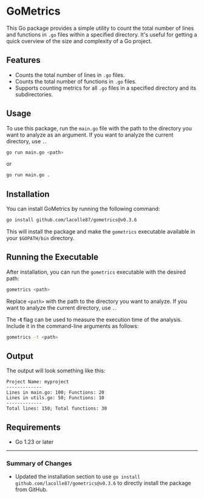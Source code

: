 # GoMetrics

This Go package provides a simple utility to count the total number of lines and functions in `.go` files within a specified directory. It's useful for getting a quick overview of the size and complexity of a Go project.

## Features

- Counts the total number of lines in `.go` files.
- Counts the total number of functions in `.go` files.
- Supports counting metrics for all `.go` files in a specified directory and its subdirectories.

## Usage

To use this package, run the `main.go` file with the path to the directory you want to analyze as an argument. If you want to analyze the current directory, use `.`.

```bash
go run main.go <path>
```
or
```bash
go run main.go .
```

## Installation

You can install GoMetrics by running the following command:

```bash
go install github.com/lacolle87/gometrics@v0.3.6
```

This will install the package and make the `gometrics` executable available in your `$GOPATH/bin` directory.

## Running the Executable

After installation, you can run the `gometrics` executable with the desired path:

```bash
gometrics <path>
```

Replace `<path>` with the path to the directory you want to analyze. If you want to analyze the current directory, use `.`.

The **-t** flag can be used to measure the execution time of the analysis. Include it in the command-line arguments as follows:

```bash
gometrics -t <path>
```

## Output

The output will look something like this:
```
Project Name: myproject
-------------
Lines in main.go: 100; Functions: 20 
Lines in utils.go: 50; Functions: 10
-------------
Total lines: 150; Total functions: 30
```

## Requirements

- Go 1.23 or later

---

### Summary of Changes

- Updated the installation section to use `go install github.com/lacolle87/gometrics@v0.3.6` to directly install the package from GitHub.